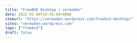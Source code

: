 ```yaml
---
title: "FreeBSD Desktop | 𝚟𝚎𝚛𝚖𝚊𝚍𝚎𝚗"
date: 2022-01-09T19:34:04+0000
itemurl: "https://vermaden.wordpress.com/freebsd-desktop/"
sites: "vermaden.wordpress.com"
tags: ["freebsd"]
draft: false
---
```

